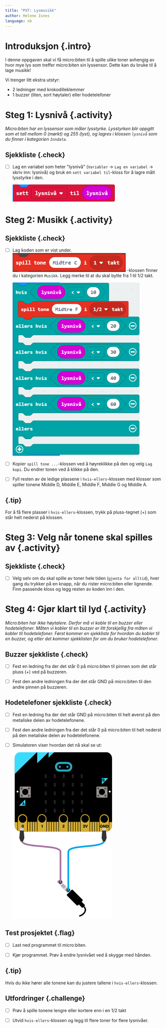 ```yaml
---
title: "PXT: Lysmusikk"
author: Helene Isnes
language: nb
---
```



# Introduksjon {.intro}

I denne oppgaven skal vi få micro:biten til å spille ulike toner avhengig av hvor mye lys som treffer micro:biten sin lyssensor. Dette kan du bruke til å lage musikk!

Vi trenger litt ekstra utstyr:
- 2 ledninger med krokodilleklemmer
- 1 buzzer (liten, sort høytaler) eller hodetelefoner


# Steg 1: Lysnivå {.activity}

*Micro:biten har en lyssensor som måler lysstyrke. Lysstyrken blir oppgitt som et tall mellom 0 (mørkt) og 255 (lyst), og lagres i klossen `lysnivå` som du finner i kategorien `Inndata`.*

## Sjekkliste {.check}

- [ ] Lag en variabel som heter "lysnivå" (`Variabler` -> `Lag en variabel` -> skriv inn: lysnivå) og bruk en `sett variabel til`-kloss for å lagre målt lysstyrke i den. 

	![Bilde hvor variabelen lysnivå blir satt til lysnivå (fra sensor)](sett_til_lysnivaa.png)


# Steg 2: Musikk {.activity}

## Sjekkliste {.check}

- [ ] Lag koden som er vist under. ![Bilde som viser klossen spill tone Middle C i 1 takt](spill_tone_kloss.png) -klossen finner du i kategorien `Musikk`. Legg merke til at du skal bytte fra 1 til 1/2 takt. 

	![Bilde som viser en hvis-ellers kloss med åpne plasser til spill tone klosser](hvis_ellers.png)

- [ ] Kopier `spill tone ...`-klossen ved å høyreklikke på den og velg `Lag kopi`. Du endrer tonen ved å klikke på den.

- [ ] Fyll resten av de ledige plassene i `hvis-ellers`-klossen med klosser som spiller tonene Middle D, Middle E, Middle F, Middle G og Middle A.

## {.tip}

For å få flere plasser i `hvis-ellers`-klossen, trykk på pluss-tegnet (+) som står helt nederst på klossen.

# Steg 3: Velg når tonene skal spilles av {.activity}

## Sjekkliste {.check}

- [ ] Velg selv om du skal spille av toner hele tiden (`gjenta for alltid`), hver gang du trykker på en knapp, når du rister micro:biten eller lignende. Finn passende kloss og legg resten av koden inn i den.


# Steg 4: Gjør klart til lyd {.activity}

*Micro:biten har ikke høytalere. Derfor må vi koble til en buzzer eller hodetelefoner. Måten vi kobler til en buzzer er litt forskjellig fra måten vi kobler til hodetelefoner. Først kommer en sjekkliste for hvordan du kobler til en buzzer, og etter det kommer sjekklisten for om du bruker hodetelefoner.*

## Buzzer sjekkliste {.check}

- [ ] Fest en ledning fra der det står 0 på micro:biten til pinnen som det står pluss (+) ved på buzzeren. 

- [ ] Fest den andre ledningen fra der det står GND på micro:biten til den andre pinnen på buzzeren.

## Hodetelefoner sjekkliste {.check}

- [ ] Fest en ledning fra der det står GND på micro:biten til helt øverst på den metaliske delen av hodetelefonene.

- [ ] Fest den andre ledningen fra der det står 0 på micro:biten til helt nederst på den metaliske delen av hodetelefonene. 

- [ ] Simulatoren viser hvordan det nå skal se ut:

	![Bilde av hvordan man kobler til hodetelefoner](tilkobling_lyd.png)

## Test prosjektet {.flag}

- [ ] Last ned programmet til micro:biten. 

- [ ] Kjør programmet. Prøv å endre lysnivået ved å skygge med hånden. 

## {.tip}

Hvis du ikke hører alle tonene kan du justere tallene i `hvis-ellers`-klossen. 


## Utfordringer {.challenge}

- [ ] Prøv å spille tonene lengre eller kortere enn i en 1/2 takt

- [ ] Utvid `hvis-ellers`-klossen og legg til flere toner for flere lysnivåer. 
